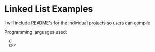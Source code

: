 # Linked List Examples 
I will include README's for the individual projects so users can compile

Programming languages used:

      C
      CPP
